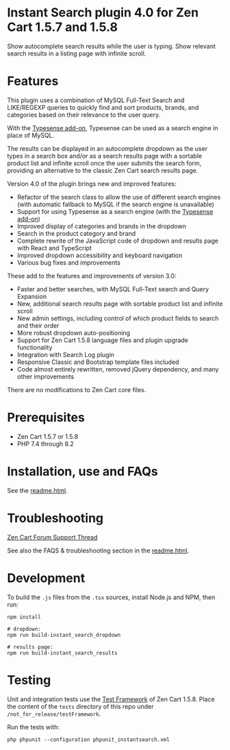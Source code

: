 # Instant Search plugin 4.0 for Zen Cart 1.5.7 and 1.5.8
Show autocomplete search results while the user is typing. Show relevant search results in a listing page with 
infinite scroll.

# Features
This plugin uses a combination of MySQL Full-Text Search and LIKE/REGEXP queries to quickly find and sort products, 
brands, and categories based on their relevance to the user query.

With the [Typesense add-on](https://github.com/marco-pm/zencart_typesense), Typesense can be used as a search
engine in place of MySQL.

The results can be displayed in an autocomplete dropdown as the user types in a search box and/or as a search 
results page with a sortable product list and infinite scroll once the user submits the search form, providing an 
alternative to the classic Zen Cart search results page.

Version 4.0 of the plugin brings new and improved features:
- Refactor of the search class to allow the use of different search engines (with automatic fallback to MySQL 
  if the search engine is unavailable)
- Support for using Typesense as a search engine (with the [Typesense add-on](https://github.com/marco-pm/zencart_typesense))
- Improved display of categories and brands in the dropdown
- Search in the product category and brand
- Complete rewrite of the JavaScript code of dropdown and results page with React and TypeScript
- Improved dropdown accessibility and keyboard navigation
- Various bug fixes and improvements

These add to the features and improvements of version 3.0:
- Faster and better searches, with MySQL Full-Text search and Query Expansion
- New, additional search results page with sortable product list and infinite scroll
- New admin settings, including control of which product fields to search and their order
- More robust dropdown auto-positioning
- Support for Zen Cart 1.5.8 language files and plugin upgrade functionality
- Integration with Search Log plugin
- Responsive Classic and Bootstrap template files included
- Code almost entirely rewritten, removed jQuery dependency, and many other improvements

There are no modifications to Zen Cart core files.

# Prerequisites
- Zen Cart 1.5.7 or 1.5.8
- PHP 7.4 through 8.2

# Installation, use and FAQs
See the [readme.html](https://htmlpreview.github.io/?https://github.com/marco-pm/zencart_instantsearch/blob/main/readme.html).

# Troubleshooting
[Zen Cart Forum Support Thread](https://www.zen-cart.com/showthread.php?189289-Instant-Search)

See also the FAQS & troubleshooting section in the [readme.html](https://htmlpreview.github.io/?https://github.com/marco-pm/zencart_instantsearch/blob/main/readme.html).

# Development
To build the `.js` files from the `.tsx` sources, install Node.js and NPM, then run:
```
npm install

# dropdown:
npm run build-instant_search_dropdown

# results page:
npm run build-instant_search_results
```

# Testing
Unit and integration tests use the [Test Framework](https://docs.zen-cart.com/dev/testframework/) of Zen Cart 1.5.8. 
Place the content of the `tests` directory of this repo under `/not_for_release/testFramework`.

Run the tests with:
```
php phpunit --configuration phpunit_instantsearch.xml
```